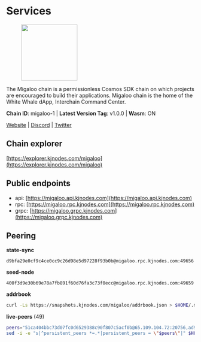 # Services

<figure><img src="https://raw.githubusercontent.com/kj89/testnet_manuals/main/pingpub/logos/migaloo.png" width="150" alt=""><figcaption></figcaption></figure>

The Migaloo chain is a permissionless Cosmos SDK chain on which  projects are encouraged to build their applications. Migaloo chain  is the home of the White Whale dApp, Interchain Command Center.

**Chain ID**: migaloo-1 | **Latest Version Tag**: v1.0.0 | **Wasm**: ON

[Website](https://whitewhale.money) | [Discord](https://discord.gg/AyvcgD4jy3) | [Twitter](https://twitter.com/WhiteWhaleDefi)




## Chain explorer
[https://explorer.kjnodes.com/migaloo](https://explorer.kjnodes.com/migaloo)

## Public endpoints

* api: [https://migaloo.api.kjnodes.com](https://migaloo.api.kjnodes.com)
* rpc: [https://migaloo.rpc.kjnodes.com](https://migaloo.rpc.kjnodes.com)
* grpc: [https://migaloo.grpc.kjnodes.com](https://migaloo.grpc.kjnodes.com)

## Peering

**state-sync**

```text
d9bfa29e0cf9c4ce0cc9c26d98e5d97228f93b0b@migaloo.rpc.kjnodes.com:49656
```

**seed-node**

```text
400f3d9e30b69e78a7fb891f60d76fa3c73f0ecc@migaloo.rpc.kjnodes.com:49659
```

**addrbook**
```bash
curl -Ls https://snapshots.kjnodes.com/migaloo/addrbook.json > $HOME/.migalood/config/addrbook.json
```

**live-peers** (49)
```bash
peers="51ca404bbc73d07fc0d6529388c90f807c5acf0b@65.109.104.72:20756,ad9d79aba19b176117aa0c73e519ee66d205b6ea@135.181.223.115:2550,4da079a17063c84724965a5367bbf8a52528dd67@65.108.128.139:2060,a834ef7ec0a65ac7c5bf976a9af5adb3a71d7a19@65.108.8.247:20756,aba0c3f98fb5bef1a0d991b8e2b8bba24f9908b6@65.108.111.236:55736,dfe5f91f824880e19d47475546d9874e0f2cea8c@5.79.74.229:8095,45a88789d86553f6cd7c7ee48786847e462e7dd6@5.75.161.219:26656,81eefc4de6acec31ccdd519d53270be024e4fe68@51.210.223.186:7095,a0a450ead908bd65813322c1373802ef32c5736d@65.108.235.33:4000,0c38efdc028867765e68f02979958468384ad087@51.89.155.2:23656,9780ea85f4d0f4cb5ebca14992ce11ebe1982d35@188.172.229.26:26656,ade4d8bc8cbe014af6ebdf3cb7b1e9ad36f412c0@135.181.5.219:20756,1d3809b25bbe6a29bc2415df77c9fc82e46fd384@18.117.74.187:26656,ebc272824924ea1a27ea3183dd0b9ba713494f83@195.3.220.136:27096,d9bfa29e0cf9c4ce0cc9c26d98e5d97228f93b0b@65.109.88.38:49656,36e1c376a0c5da53382a8ccb081d6a3e4831d165@65.108.234.59:26666,45c246b7f17bb9d95a3155e53ae32850de03d946@195.14.6.2:26656,0f1d4faac06ce19b964a7e5db063b328e58fdc6f@65.108.141.109:46656,98e489fc375c4dd26eb0d2410fab4e1ab049f61b@144.126.141.236:26656,dfb44159d26b62affd7112367e082b2397bbff15@65.108.136.206:26656,9c77e7e841e1e5231d0f793dfbe051e9cbb13747@94.79.54.137:16656,e9e11032398b32a2dc6cc38b39bd81eb9125ed4d@65.108.97.58:2426,554eb4a15e05af8317c3f98d6efd51d1ace1bc9c@146.59.85.223:20756,6870906f86e474d88d077c7c55af36debe49da04@178.162.165.194:7095,95a68d5280d9a3ae6d688e89bd4e4fe295b11a92@31.156.88.34:26656,1efa54b5e318fad742f060d3938a963333bd8ae9@142.93.189.65:26656,ba6f2c1a1174fbc19e1fff75922f56c779d788d8@38.146.3.131:20756,6c42aacf3939d503bad695d86108d214680e04a8@144.76.175.189:20756,320ec920b1c1adc94556f9f64eeb575e07ef9d27@24.158.14.210:26656,ccaccdf6bafcb57197d86a1420a289cd39fe0ae9@85.10.200.231:8095,746b92ec1a7c743bf53a35515efc7ca77e9dcbac@174.138.190.190:36656,347e6fa3c974e91aee92da5793486ba3f1bae67d@23.88.112.67:26656,8a9e42026a687b2762cefbd74584ccbd6afa0be1@65.109.83.124:26656,4236750928a4dcb742e50e30e500ebc9ee39f240@35.223.246.103:26656,9f55d181ba68c2a7b62d065fa5974bc1ada7395f@188.165.252.51:26656,59c74642d0ec4d012dd7bd0a7e5af1eadf2061b2@65.109.30.183:26656,6801b2f80cdb6a02fbc7e23e1e1d393788e37e84@64.5.123.231:26656,d23d14793da108b107ac809f5643d5bbbbbcb6a5@65.108.75.107:46656,f7dede5bd05eb9615c8c6fa273e25bd4f10f56b8@65.108.109.240:3000,a2de879ea1ab3a851c6ccebd3cf379a14754e03e@65.109.35.90:31656,e39876398a43c0f9b93b5a82d8e38fa57c0373b5@65.109.89.19:20756,b3538ee0cf0245a5d7d7c1ef82cdf4a60e7d36ed@173.215.85.171:20080,462a37ca052c4d058e505959393574045dce9489@116.202.36.240:20756,9c7bca4d4d1859060b586045ea6a578295bf35e7@216.158.230.242:26826,ad4a3df80407d721cad9ea4b7016b7f5a7775bfe@162.55.239.79:26665,78f0f5aa89b7ed92a5728dd3f67f646d8dda5213@198.244.228.162:55736,72f41771f55bd20190e6a483245caead36f5ff38@57.128.92.207:27502,8917d5ba9ff160e192a3178252856d371236f7d6@45.85.147.42:55656,9cb7ba30c7eb7e9b516b90e09ca0f53250927440@146.59.52.135:8095"
sed -i -e "s|^persistent_peers *=.*|persistent_peers = \"$peers\"|" $HOME/.migalood/config/config.toml
```
